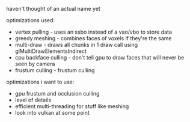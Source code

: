 haven't thought of an actual name yet

optimizations used:

- vertex pulling - uses an ssbo instead of a vao/vbo to store data
- greedy meshing - combines faces of voxels if they're the same
- multi-draw - draws all chunks in 1 draw call using glMultiDrawElementsIndirect
- cpu backface culling - don't tell gpu to draw faces that will never be seen by camera
- frustum culling - frustum culling

optimizations i want to use:
- gpu frustum and occlusion culling
- level of details
- efficient multi-threading for stuff like meshing
- look into vulkan at some point